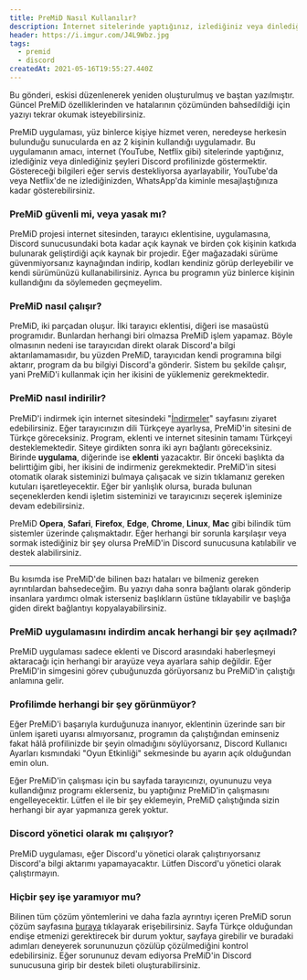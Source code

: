 ```yaml
---
title: PreMiD Nasıl Kullanılır?
description: İnternet sitelerinde yaptığınız, izlediğiniz veya dinlediğiniz aktiviteleri Discord profilinize yansıtan PreMiD nasıl kullanılır?
header: https://i.imgur.com/J4L9Wbz.jpg
tags:
  - premid
  - discord
createdAt: 2021-05-16T19:55:27.440Z
---
```


<blog-notification>Bu gönderi, eskisi düzenlenerek yeniden oluşturulmuş ve baştan yazılmıştır. Güncel PreMiD özelliklerinden ve hatalarının çözümünden bahsedildiği için yazıyı tekrar okumak isteyebilirsiniz.</blog-notification>

PreMiD uygulaması, yüz binlerce kişiye hizmet veren, neredeyse herkesin bulunduğu sunucularda en az 2 kişinin kullandığı uygulamadır. Bu uygulamanın amacı, internet (YouTube, Netflix gibi) sitelerinde yaptığınız, izlediğiniz veya dinlediğiniz şeyleri Discord profilinizde göstermektir. Göstereceği bilgileri eğer servis destekliyorsa ayarlayabilir, YouTube'da veya Netflix'de ne izlediğinizden, WhatsApp'da kiminle mesajlaştığınıza kadar gösterebilirsiniz.

### PreMiD güvenli mi, veya yasak mı?

PreMiD projesi internet sitesinden, tarayıcı eklentisine, uygulamasına, Discord sunucusundaki bota kadar açık kaynak ve birden çok kişinin katkıda bulunarak geliştirdiği açık kaynak bir projedir. Eğer mağazadaki sürüme güvenmiyorsanız kaynağından indirip, kodları kendiniz görüp derleyebilir ve kendi sürümünüzü kullanabilirsiniz. Ayrıca bu programın yüz binlerce kişinin kullandığını da söylemeden geçmeyelim.

### PreMiD nasıl çalışır?

PreMiD, iki parçadan oluşur. İlki tarayıcı eklentisi, diğeri ise masaüstü programıdır. Bunlardan herhangi biri olmazsa PreMiD işlem yapamaz. Böyle olmasının nedeni ise tarayıcıdan direkt olarak Discord'a bilgi aktarılamamasıdır, bu yüzden PreMiD, tarayıcıdan kendi programına bilgi aktarır, program da bu bilgiyi Discord'a gönderir. Sistem bu şekilde çalışır, yani PreMiD'i kullanmak için her ikisini de yüklemeniz gerekmektedir.

### PreMiD nasıl indirilir?

PreMiD'i indirmek için internet sitesindeki "[İndirmeler](https://premid.app/downloads)" sayfasını ziyaret edebilirsiniz. Eğer tarayıcınızın dili Türkçeye ayarlıysa, PreMiD'in sitesini de Türkçe göreceksiniz. Program, eklenti ve internet sitesinin tamamı Türkçeyi desteklemektedir. Siteye girdikten sonra iki ayrı bağlantı göreceksiniz. Birinde **uygulama**, diğerinde ise **eklenti** yazacaktır. Bir önceki başlıkta da belirttiğim gibi, her ikisini de indirmeniz gerekmektedir. PreMiD'in sitesi otomatik olarak sisteminizi bulmaya çalışacak ve sizin tıklamanız gereken kutuları işaretleyecektir. Eğer bir yanlışlık olursa, burada bulunan seçeneklerden kendi işletim sisteminizi ve tarayıcınızı seçerek işleminize devam edebilirsiniz.

<blog-notification>PreMiD **Opera**, **Safari**, **Firefox**, **Edge**, **Chrome**, **Linux**, **Mac** gibi bilindik tüm sistemler üzerinde çalışmaktadır. Eğer herhangi bir sorunla karşılaşır veya sormak istediğiniz bir şey olursa PreMiD'in Discord sunucusuna katılabilir ve destek alabilirsiniz.</blog-notification>

---

Bu kısımda ise PreMiD'de bilinen bazı hataları ve bilmeniz gereken ayrıntılardan bahsedeceğim. Bu yazıyı daha sonra bağlantı olarak gönderip insanlara yardımcı olmak isterseniz başlıkların üstüne tıklayabilir ve başlığa giden direkt bağlantıyı kopyalayabilirsiniz.

### PreMiD uygulamasını indirdim ancak herhangi bir şey açılmadı?

PreMiD uygulaması sadece eklenti ve Discord arasındaki haberleşmeyi aktaracağı için herhangi bir arayüze veya ayarlara sahip değildir. Eğer PreMiD'in simgesini görev çubuğunuzda görüyorsanız bu PreMiD'in çalıştığı anlamına gelir.

<smart-figure src="https://i.imgur.com/PQ0OXHL.gif" caption="PreMiD'i görev çubuğunda gösteren resim"></smart-figure>

### Profilimde herhangi bir şey görünmüyor?

Eğer PreMiD'i başarıyla kurduğunuza inanıyor, eklentinin üzerinde sarı bir ünlem işareti uyarısı almıyorsanız, programın da çalıştığından eminseniz fakat hâlâ profilinizde bir şeyin olmadığını söylüyorsanız, Discord Kullanıcı Ayarları kısmındaki "Oyun Etkinliği" sekmesinde bu ayarın açık olduğundan emin olun.

<blog-notification type="warning">Eğer PreMiD'in çalışması için bu sayfada tarayıcınızı, oyununuzu veya kullandığınız programı eklerseniz, bu yaptığınız PreMiD'in çalışmasını engelleyecektir. Lütfen el ile bir şey eklemeyin, PreMiD çalıştığında sizin herhangi bir ayar yapmanıza gerek yoktur.</blog-notification>

<smart-figure src="https://i.imgur.com/PApLvyb.png" title="Kullanıcı ayarlarındaki Oyun Etkinliği sayfası"></smart-figure>

### Discord yönetici olarak mı çalışıyor?

PreMiD uygulaması, eğer Discord'u yönetici olarak çalıştırıyorsanız Discord'a bilgi aktarımı yapamayacaktır. Lütfen Discord'u yönetici olarak çalıştırmayın.

### Hiçbir şey işe yaramıyor mu?

Bilinen tüm çözüm yöntemlerini ve daha fazla ayrıntıyı içeren PreMiD sorun çözüm sayfasına [buraya](https://docs.premid.app/tr/troubleshooting) tıklayarak erişebilirsiniz. Sayfa Türkçe olduğundan endişe etmenizi gerektirecek bir durum yoktur, sayfaya girebilir ve buradaki adımları deneyerek sorununuzun çözülüp çözülmediğini kontrol edebilirsiniz. Eğer sorununuz devam ediyorsa PreMiD'in Discord sunucusuna girip bir destek bileti oluşturabilirsiniz.
